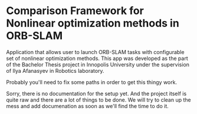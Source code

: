 # Comparison Framework for Nonlinear optimization methods in ORB-SLAM
Application that allows user to launch ORB-SLAM tasks with configurable set of nonlinear optimization methods. This app was developed as the part of the Bachelor Thesis project in Innopolis University under the supervision of Ilya Afanasyev in Robotics laboratory.

Probably you'll need to fix some paths in order to get this thingy work. 

Sorry, there is no documentation for the setup yet. And the project itself is quite raw and there are a lot of things to be done. We will try to clean up the mess and add documenation as soon as we'll find the time to do it.
